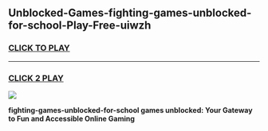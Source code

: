 
## Unblocked-Games-fighting-games-unblocked-for-school-Play-Free-uiwzh
<h3>
<a href="https://premium76.site?title=fighting-games-unblocked-for-school&ref=10A">CLICK TO PLAY</a></h3>
<hr>

<h3>
<a href="https://premium76.site?title=fighting-games-unblocked-for-school&ref=10A">CLICK 2 PLAY</a>
  
</h3>

<a href="https://premium76.site?title=fighting-games-unblocked-for-school&ref=10A"><img src="https://clearcache.store/games.png"></a>


**fighting-games-unblocked-for-school games unblocked: Your Gateway to Fun and Accessible Online Gaming**
